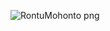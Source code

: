 ![RontuMohonto png](https://github.com/user-attachments/assets/d42b8945-93f7-48ad-b3c2-cc9b687a3316)
